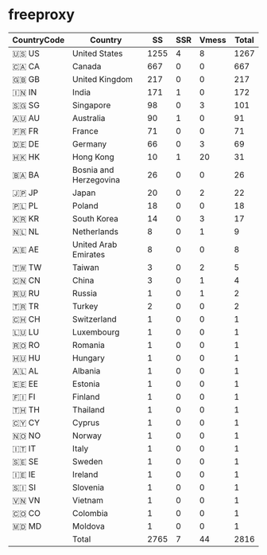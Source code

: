 # freeproxy

|CountryCode|Country|SS|SSR|Vmess|Total|
|  ----  | ----  |  ----  | ----  |  ----  | ----  |
|🇺🇸 US|United States|1255|4|8|1267|
|🇨🇦 CA|Canada|667|0|0|667|
|🇬🇧 GB|United Kingdom|217|0|0|217|
|🇮🇳 IN|India|171|1|0|172|
|🇸🇬 SG|Singapore|98|0|3|101|
|🇦🇺 AU|Australia|90|1|0|91|
|🇫🇷 FR|France|71|0|0|71|
|🇩🇪 DE|Germany|66|0|3|69|
|🇭🇰 HK|Hong Kong|10|1|20|31|
|🇧🇦 BA|Bosnia and Herzegovina|26|0|0|26|
|🇯🇵 JP|Japan|20|0|2|22|
|🇵🇱 PL|Poland|18|0|0|18|
|🇰🇷 KR|South Korea|14|0|3|17|
|🇳🇱 NL|Netherlands|8|0|1|9|
|🇦🇪 AE|United Arab Emirates|8|0|0|8|
|🇹🇼 TW|Taiwan|3|0|2|5|
|🇨🇳 CN|China|3|0|1|4|
|🇷🇺 RU|Russia|1|0|1|2|
|🇹🇷 TR|Turkey|2|0|0|2|
|🇨🇭 CH|Switzerland|1|0|0|1|
|🇱🇺 LU|Luxembourg|1|0|0|1|
|🇷🇴 RO|Romania|1|0|0|1|
|🇭🇺 HU|Hungary|1|0|0|1|
|🇦🇱 AL|Albania|1|0|0|1|
|🇪🇪 EE|Estonia|1|0|0|1|
|🇫🇮 FI|Finland|1|0|0|1|
|🇹🇭 TH|Thailand|1|0|0|1|
|🇨🇾 CY|Cyprus|1|0|0|1|
|🇳🇴 NO|Norway|1|0|0|1|
|🇮🇹 IT|Italy|1|0|0|1|
|🇸🇪 SE|Sweden|1|0|0|1|
|🇮🇪 IE|Ireland|1|0|0|1|
|🇸🇮 SI|Slovenia|1|0|0|1|
|🇻🇳 VN|Vietnam|1|0|0|1|
|🇨🇴 CO|Colombia|1|0|0|1|
|🇲🇩 MD|Moldova|1|0|0|1|
||Total|2765|7|44|2816|

